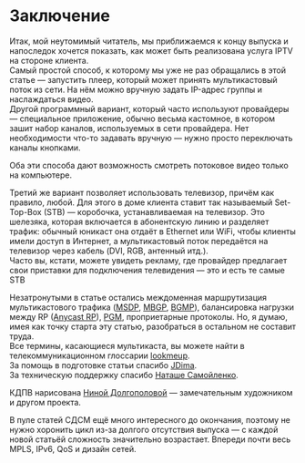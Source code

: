 # Заключение

Итак, мой неутомимый читатель, мы приближаемся к концу выпуска и напоследок хочется показать, как может быть реализована услуга IPTV на стороне клиента.  
Самый простой способ, к которому мы уже не раз обращались в этой статье — запустить плеер, который может принять мультикастовый поток из сети. На нём можно вручную задать IP-адрес группы и наслаждаться видео.  
Другой программный вариант, который часто используют провайдеры — специальное приложение, обычно весьма кастомное, в котором зашит набор каналов, используемых в сети провайдера. Нет необходимости что-то задавать вручную — нужно просто переключать каналы кнопками.

Оба эти способа дают возможность смотреть потоковое видео только на компьютере.

Третий же вариант позволяет использовать телевизор, причём как правило, любой. Для этого в доме клиента ставит так называемый Set-Top-Box \(STB\) — коробочка, устанавливаемая на телевизор. Это шелезяка, которая включается в абонентскую линию и разделяет трафик: обычный юникаст она отдаёт в Ethernet или WiFi, чтобы клиенты имели доступ в Интернет, а мультикастовый поток передаётся на телевизор через кабель \(DVI, RGB, антенный итд.\).  
Часто вы, кстати, можете увидеть рекламу, где провайдер предлагает свои приставки для подключения телевидения — это и есть те самые STB

Незатронутыми в статье остались междоменная маршрутизация мультикастового трафика \([MSDP](http://lookmeup.linkmeup.ru/#term349), [MBGP](http://lookmeup.linkmeup.ru/#term238), [BGMP](http://lookmeup.linkmeup.ru/#term237)\), балансировка нагрузки между RP \([Anycast RP](http://lookmeup.linkmeup.ru/#term314)\), [PGM](http://habrahabr.ru/post/148444/), проприетарные протоколы. Но, я думаю, имея как точку старта эту статью, разобраться в остальном не составит труда.  
Все термины, касающиеся мультикаста, вы можете найти в телекоммуникационном глоссарии [lookmeup](http://lookmeup.linkmeup.ru/).  
За помощь в подготовке статьи спасибо [JDima](http://habrahabr.ru/users/jdima/).  
За техническую поддержку спасибо [Наташе Самойленко](http://xgu.ru/wiki/Категория:Автор_Наташа_Самойленко).

КДПВ нарисована [Ниной Долгополовой](http://www.nina-dolgopolova.com/) — замечательным художником и другом проекта.

В пуле статей СДСМ ещё много интересного до окончания, поэтому не нужно хоронить цикл из-за долгого отсутствия выпуска — с каждой новой статьёй сложность значительно возрастает. Впереди почти весь MPLS, IPv6, QoS и дизайн сетей.

